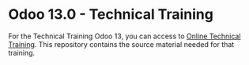 # Odoo 13.0 - Technical Training

For the Technical Training Odoo 13, you can access to [Online Technical Training](https://www.odoo.com//slides/technical-training-41). This repository contains the source material needed for that training.